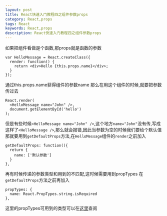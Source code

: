 ```yaml
---
layout: post
title: React快速入门教程四之组件参数props
category: React,props
tags: React
keywords: React,props
description: React快速入门教程四之组件参数props
---
```


如果把组件看做是个函数,那props就是函数的参数

    var HelloMessage = React.createClass({
      render: function() {
        return <div>Hello {this.props.name}</div>;
      }
    });

通过this.props.name获得组件的参数name
那么在用这个组件的时候,就要把参数传过去

    React.render(
      <HelloMessage name="John" />,
      document.getElementById('hello')
    );

但是有些时候`<HelloMessage name="John" />`,这个地方`name="John"`没有传,写成这样了`<HelloMessage />`,那么就会报错,因此当参数为空的时候我们要给个默认值
那就要用到`getDefaultProps`方法,在`HelloMessage`组件的`render`之前加入

    getDefaultProps: function(){
      return {
        name: ['默认参数']
      }
    },

再有时候传递的参数类型和用到的不匹配,这时候需要用到propTypes
在`getDefaultProps`方法之前再加入

    propTypes: {
      name: React.PropTypes.string.isRequired
    },

这里的propTypes可用到的类型可以在[这里](http://reactjs.cn/react/docs/reusable-components.html)查阅
